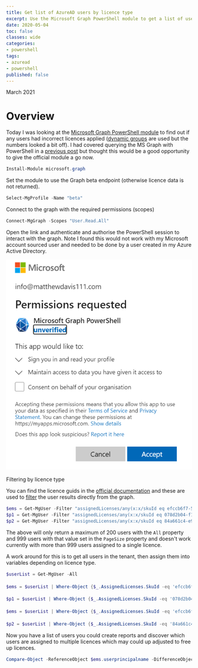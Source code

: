 ```yaml
---
title: Get list of AzureAD users by licence type
excerpt: Use the Microsoft Graph PowerShell module to get a list of users consuming a particular licence.
date: 2020-05-04
toc: false
classes: wide
categories:
- powershell
tags:
- azuread
- powershell
published: false
---
```

March 2021

# Overview

Today I was looking at the [Microsoft Graph PowerShell module] to find out if any users had incorrect licences applied ([dynamic groups] are used but the numbers looked a bit off). I had covered querying the MS Graph with PowerShell in a [previous post] but thought this would be a good opportunity to give the official module a go now.

```powershell
Install-Module microsoft.graph
```

Set the module to use the Graph beta endpoint (otherwise licence data is not returned).

```powershell
Select-MgProfile -Name "beta" 
```

Connect to the graph with the required permissions (scopes)

```powershell
Connect-MgGraph -Scopes "User.Read.All"
```

Open the link and authenticate and authorise the PowerShell session to interact with the graph. Note I found this would not work with my Microsoft account sourced user and needed to be done by a user created in my Azure Active Directory.

![Dashboard overview](/images/azure-ad-ms-graph-lic/scopes.png)

Filtering by licence type

You can find the licence guids in the [official documentation] and these are used to [filter] the user results directly from the graph.

```powershell
$ems = Get-MgUser -Filter "assignedLicenses/any(x:x/skuId eq efccb6f7-5641-4e0e-bd10-b4976e1bf68e)" -All # ENTERPRISE MOBILITY + SECURITY E3
$p1 = Get-MgUser -Filter "assignedLicenses/any(x:x/skuId eq 078d2b04-f1bd-4111-bbd4-b4b1b354cef4)" -All # AZURE ACTIVE DIRECTORY PREMIUM P1 
$p2 = Get-MgUser -Filter "assignedLicenses/any(x:x/skuId eq 84a661c4-e949-4bd2-a560-ed7766fcaf2b)" -All # AZURE ACTIVE DIRECTORY PREMIUM P2
```

The above will only return a maximum of 200 users with the ``All`` property and 999 users with that value set in the ```PageSize``` property and doesn't work currently with more than 999 users assigned to a single licence.

A work around for this is to get all users in the tenant, then assign them into variables depending on licence type.

```powershell
$userList = Get-MgUser -All

$ems = $userList | Where-Object {$_.AssignedLicenses.SkuId -eq 'efccb6f7-5641-4e0e-bd10-b4976e1bf68e'} | Select-Object  UserPrincipalName 

$p1 = $userList | Where-Object {$_.AssignedLicenses.SkuId -eq '078d2b04-f1bd-4111-bbd4-b4b1b354cef4'} | Select-Object UserPrincipalName 
 
$ems = $userList | Where-Object {$_.AssignedLicenses.SkuId -eq 'efccb6f7-5641-4e0e-bd10-b4976e1bf68e'} | Select-Object  UserPrincipalName 

$p2 = $userList | Where-Object {$_.AssignedLicenses.SkuId -eq '84a661c4-e949-4bd2-a560-ed7766fcaf2b'} | Select-Object UserPrincipalName 
```

Now you have a list of users you could create reports and discover which users are assigned to multiple licences which may could up adjusted to free up licences.

```powershell
Compare-Object -ReferenceObject $ems.userprincipalname -DifferenceObject $p1.userprincipalname -IncludeEqual -ExcludeDifferent 
```

[Microsoft Graph PowerShell module]: https://github.com/microsoftgraph/msgraph-sdk-powershell
[dynamic groups]: https://docs.microsoft.com/en-us/azure/active-directory/enterprise-users/groups-dynamic-membership
[filter]: https://docs.microsoft.com/en-us/graph/query-parameters#filter-parameter
[official documentation]:https://docs.microsoft.com/en-us/azure/active-directory/enterprise-users/licensing-service-plan-reference
[previous post]: https://matthewdavis111.com/powershell/microsoft-graph-powershell/